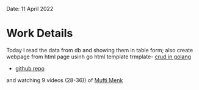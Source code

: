 Date: 11 April 2022
# Work Details
Today I read the data from db and showing them in table form;
also create webpage from html page usinh go html template
 trmplate- [crud in golang](https://www.youtube.com/watch?v=6v2v0xpe0oA&t=306s&ab_channel=GrowAdept) 

- [github repo](https://github.com/nahidulislam-cse15/golang/tree/main/CRUD)

and watching 9 videos (28-36)) of [Mufti Menk](https://www.youtube.com/playlist?list=PLwf5fG5lRom6RkoCMuCOuyHTFJOTzz_CC)


